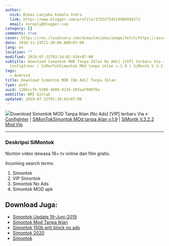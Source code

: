 ```yaml
---
author:
  nick: Dimas Lanjaka Kumala Indra
  link: https://www.blogger.com/profile/17555754514989936273
  email: noreply@blogger.com
category: []
comments: true
cover: https://res.cloudinary.com/dimaslanjaka/image/fetch/https://assets.jalantikus.com/assets/cache/0/0/apps/2018/08/29/simontok-a390b.png
date: 2018-11-19T21:39:00.000+07:00
lang: en
location: ""
modified: 2019-07-22T03:34:02.934+07:00
subtitle: Download Simontok MOD Tanpa Iklan No Ads] [VIP] terbaru Via »
  ConfigInter | SiMonTokSimontok MOd tanpa iklan v.1.9 | SiMontk V.3.2.2 Mod
tags:
  - Android
title: Download Simontok MOD [No Ads] Tanpa Iklan
type: post
uuid: 126bccfb-5306-4888-8116-203aaf90876a
webtitle: WMI Gitlab
updated: 2019-07-22T03:34:02+07:00
---
```


<div><img src="https://res.cloudinary.com/dimaslanjaka/image/fetch/https://assets.jalantikus.com/assets/cache/0/0/apps/2018/08/29/simontok-a390b.png">Download Simontok MOD Tanpa Iklan [No Ads] [VIP] terbaru Via » <a href="http://nandasuhendra.configinter.net/files/R7eM81G5YnT4" rel="noopener noreferer nofollow">ConfigInter</a> | <a href="https://sfile.mobi/nr3vKTo9J67" rel="noopener noreferer nofollow">SiMonTok</a><a href="https://sfile.mobi/aaWyHWU83Sy" rel="noopener noreferer nofollow">Simontok MOd tanpa iklan v.1.9</a> | <a href="https://sfile.mobi/2awS20bO5SV" title="SiMontk V.3.2.2 Mod Vip" alt="SiMontk V.3.2.2 Mod Vip" rel="noopener noreferer nofollow">SiMontk V.3.2.2 Mod Vip</a></div><hr><!--div><h3>Versi Maxtube</h3><a href="https://sfile.mobi/1AlJBWqCP6X" title="Simontok v2.0 MaxTube" target="_blank" class="">Simontok v2.0 MaxTube</a></div><hr/--><div><h3>Deskripsi SiMontok</h3>Nonton video dewasa 18+ tv online dan film gratis. <p>Incoming search terms:<br></p><ol><li>Simontok</li><li>VIP Simontok</li><li>Simontok No Ads</li><li>Simontok MOD apk</li></ol></div>

## Download Juga:
- [Simontok Update 19-Juni-2019](/2019/06/simontok-update-terbaru-19-juni-2019.md)
- [Simontok Mod Tanpa Iklan](/2018/11/download-simontok-mod-no-ads-tanpa-iklan.md)
- [Simontok 150b anti block no ads](/2019/07/si-montok-150b-anti-block-no-ads.md)
- [Simontok 2020](https://sfile.mobi/1wLSds1DBW3)
- [Simontok](https://sfile.mobi/7vXO7p3V6MG)<script>document.querySelectorAll("pre,code");
  pretext.forEach(function (el) {
    el.classList.toggle("notranslate", true);
  });</script><script>document.querySelectorAll("pre,code");
  pretext.forEach(function (el) {
    el.classList.toggle("notranslate", true);
  });</script>